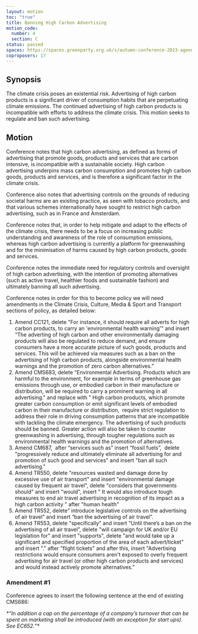 ```yaml
---
layout: motion
toc: "true"
title: Banning High Carbon Advertising
motion_code:
  number: 4
  section: C
status: passed
spaces: https://spaces.greenparty.org.uk/s/autumn-conference-2023-agenda-forum/post/post/view?id=11124
coproposers: 17
---
```

## Synopsis

The climate crisis poses an existential risk. Advertising of high carbon products is a significant driver of consumption habits that are perpetuating climate emissions. The continued advertising of high carbon products is incompatible with efforts to address the climate crisis. This motion seeks to regulate and ban such advertising.

## Motion

Conference notes that high carbon advertising, as defined as forms of advertising that promote goods, products and services that are carbon intensive, is incompatible with a sustainable society. High carbon advertising underpins mass carbon consumption and promotes high carbon goods, products and services, and is therefore a significant factor in the climate crisis.

Conference also notes that advertising controls on the grounds of reducing societal harms are an existing practice, as seen with tobacco products, and that various schemes internationally have sought to restrict high carbon advertising, such as in France and Amsterdam.

Conference notes that, in order to help mitigate and adapt to the effects of the climate crisis, there needs to be a focus on increasing public understanding and awareness of the role of consumption emissions, whereas high carbon advertising is currently a platform for greenwashing and for the minimisation of harms caused by high carbon products, goods and services.

Conference notes the immediate need for regulatory controls and oversight of high carbon advertising, with the intention of promoting alternatives (such as active travel, healthier foods and sustainable fashion) and ultimately banning all such advertising.

Conference notes in order for this to become policy we will need amendments in the Climate Crisis, Culture, Media & Sport and Transport sections of policy, as detailed below:

1. Amend CC121, delete "For instance, it should require all adverts for high carbon products, to carry an 'environmental health warning'" and insert “The adverting of high carbon and other environmentally damaging products will also be regulated to reduce demand, and ensure consumers have a more accurate picture of such goods, products and services. This will be achieved via measures such as a ban on the advertising of high carbon products, alongside environmental health warnings and the promotion of zero carbon alternatives.”
2. Amend CMS683, delete "Environmental Advertising. Products which are harmful to the environment, for example in terms of greenhouse gas emissions through use, or embodied carbon in their manufacture or distribution, will be required to carry a prominent warning in all advertising." and replace with " High carbon products, which promote greater carbon consumption or emit significant levels of embodied carbon in their manufacture or distribution,  require strict regulation to address their role in driving consumption patterns that are incompatible with tackling the climate emergency. The advertising of such products should be banned. Greater action will also be taken to counter greenwashing in advertising, through tougher regulations such as environmental health warnings and the promotion of alternatives.
3. Amend CM687,  after “services such as” insert “fossil fuels”,  delete "progressively reduce and ultimately eliminate all advertising for and promotion of such good and services" and insert "ban all such advertising."
4. Amend TR550, delete "resources wasted and damage done by excessive use of air transport" and insert "environmental damage caused by frequent air travel", delete "considers that governments should" and insert "would", insert " It would also introduce tough measures to end air travel advertising in recognition of its impact as a high carbon activity " after "human health"
5. Amend TR552, delete” introduce legislative controls on the advertising of air travel” and insert “ban the advertising of air travel”.
6. Amend TR553, delete "specifically" and insert "Until there’s a ban on the advertising of all air travel”, delete "will campaign for UK and/or EU legislation for" and insert "supports", delete "and would take up a significant and specified proportion of the area of each advert/ticket" and insert "." after "flight tickets" and after this, insert "Advertising restrictions would ensure consumers aren't exposed to overly frequent advertising for air travel (or other high carbon products and services) and would instead actively promote alternatives.”


<div class="amendment amendment-defeated">
<div class="d-flex justify-content-between align-items-start">
<h3 id="amendment-1">Amendment #1</h3>
</div>
    
<p>Conference agrees to insert the following sentence at the end of existing CMS686:</p>

<p><em>*“In addition a cap on the percentage of a company’s turnover that can be spent on marketing shall be introduced (with an exception for start ups). See EC652.”*</em></p>
  
</div>
